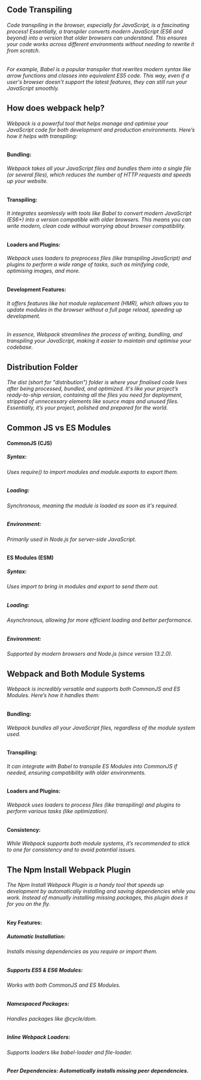 ## Code Transpiling

###### Code transpiling in the browser, especially for JavaScript, is a fascinating process! Essentially, a transpiler converts modern JavaScript (ES6 and beyond) into a version that older browsers can understand. This ensures your code works across different environments without needing to rewrite it from scratch.

###### For example, Babel is a popular transpiler that rewrites modern syntax like arrow functions and classes into equivalent ES5 code. This way, even if a user's browser doesn't support the latest features, they can still run your JavaScript smoothly.

## How does webpack help?

###### Webpack is a powerful tool that helps manage and optimise your JavaScript code for both development and production environments. Here’s how it helps with transpiling:

#### Bundling: 
###### Webpack takes all your JavaScript files and bundles them into a single file (or several files), which reduces the number of HTTP requests and speeds up your website.

#### Transpiling: 
###### It integrates seamlessly with tools like Babel to convert modern JavaScript (ES6+) into a version compatible with older browsers. This means you can write modern, clean code without worrying about browser compatibility.

#### Loaders and Plugins: 
###### Webpack uses loaders to preprocess files (like transpiling JavaScript) and plugins to perform a wide range of tasks, such as minifying code, optimising images, and more.

#### Development Features: 
###### It offers features like hot module replacement (HMR), which allows you to update modules in the browser without a full page reload, speeding up development.

###### In essence, Webpack streamlines the process of writing, bundling, and transpiling your JavaScript, making it easier to maintain and optimise your codebase.

## Distribution Folder

###### The dist (short for "distribution") folder is where your finalised code lives after being processed, bundled, and optimized. It's like your project’s ready-to-ship version, containing all the files you need for deployment, stripped of unnecessary elements like source maps and unused files. Essentially, it’s your project, polished and prepared for the world.

## Common JS vs ES Modules

#### CommonJS (CJS)
##### Syntax: 
###### Uses require() to import modules and module.exports to export them.

##### Loading: 
###### Synchronous, meaning the module is loaded as soon as it's required.

##### Environment: 
###### Primarily used in Node.js for server-side JavaScript.

#### ES Modules (ESM)
##### Syntax: 
###### Uses import to bring in modules and export to send them out.

##### Loading: 
###### Asynchronous, allowing for more efficient loading and better performance.

##### Environment: 
###### Supported by modern browsers and Node.js (since version 13.2.0).

## Webpack and Both Module Systems

###### Webpack is incredibly versatile and supports both CommonJS and ES Modules. Here’s how it handles them:

#### Bundling: 
###### Webpack bundles all your JavaScript files, regardless of the module system used.

#### Transpiling: 
###### It can integrate with Babel to transpile ES Modules into CommonJS if needed, ensuring compatibility with older environments.

#### Loaders and Plugins: 
###### Webpack uses loaders to process files (like transpiling) and plugins to perform various tasks (like optimization).

#### Consistency: 
###### While Webpack supports both module systems, it’s recommended to stick to one for consistency and to avoid potential issues.

## The Npm Install Webpack Plugin

###### The Npm Install Webpack Plugin is a handy tool that speeds up development by automatically installing and saving dependencies while you work. Instead of manually installing missing packages, this plugin does it for you on the fly.

#### Key Features:
##### Automatic Installation: 
###### Installs missing dependencies as you require or import them.

##### Supports ES5 & ES6 Modules: 
###### Works with both CommonJS and ES Modules.

##### Namespaced Packages: 
###### Handles packages like @cycle/dom.

##### Inline Webpack Loaders: 
###### Supports loaders like babel-loader and file-loader.

##### Peer Dependencies: Automatically installs missing peer dependencies.